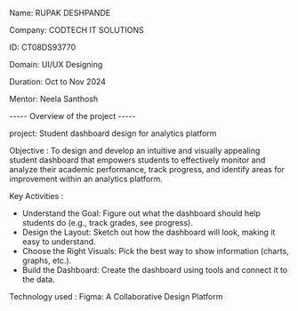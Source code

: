 Name: RUPAK DESHPANDE 

Company: CODTECH IT SOLUTIONS 

ID: CT08DS93770 

Domain: UI/UX Designing 

Duration: Oct to Nov 2024 

Mentor: Neela Santhosh 


----- Overview of the project -----


project: Student dashboard design for analytics platform

Objective :
To design and develop an intuitive and visually appealing student dashboard that empowers students to effectively monitor and analyze their academic performance, track progress, and identify areas for improvement within an analytics platform.

Key Activities :

* Understand the Goal: Figure out what the dashboard should help students do (e.g., track grades, see progress).
* Design the Layout: Sketch out how the dashboard will look, making it easy to understand.
* Choose the Right Visuals: Pick the best way to show information (charts, graphs, etc.).
* Build the Dashboard: Create the dashboard using tools and connect it to the data.

Technology used : Figma: A Collaborative Design Platform


